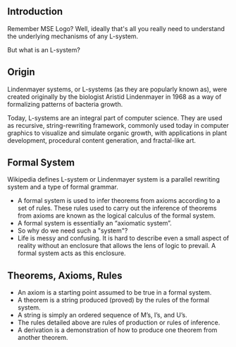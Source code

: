 ## Introduction

Remember MSE Logo? Well, ideally that's all you really need to understand the underlying mechanisms of any L-system.

But what is an L-system?

## Origin

Lindenmayer systems, or L-systems (as they are popularly known as), were created originally by the biologist Aristid Lindenmayer in 1968 as a way of formalizing patterns of bacteria growth.

Today, L-systems are an integral part of computer science. They are used as recursive, string-rewriting framework, commonly used today in computer graphics to visualize and simulate organic growth, with applications in plant development, procedural content generation, and fractal-like art.

## Formal System

Wikipedia defines L-system or Lindenmayer system is a parallel rewriting system and a type of formal grammar.

- A formal system is used to infer theorems from axioms according to a set of rules. These rules used to carry out the inference of theorems from axioms are known as the logical calculus of the formal system.
- A formal system is essentially an “axiomatic system”.
- So why do we need such a "system"?
- Life is messy and confusing. It is hard to describe even a small aspect of reality without an enclosure that allows the lens of logic to prevail. A formal system acts as this enclosure.

## Theorems, Axioms, Rules

- An axiom is a starting point assumed to be true in a formal system.
- A theorem is a string produced (proved) by the rules of the formal system.
- A string is simply an ordered sequence of M’s, I’s, and U’s.
- The rules detailed above are rules of production or rules of inference.
- A derivation is a demonstration of how to produce one theorem from another theorem.